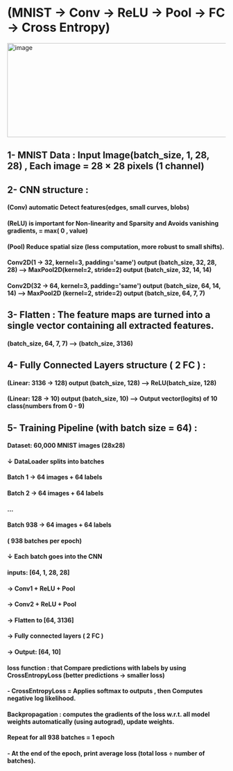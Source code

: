 # (MNIST -> Conv -> ReLU -> Pool -> FC -> Cross Entropy) 

<img width="1048" height="217" alt="image" src="https://github.com/user-attachments/assets/ab5f3270-96ab-438e-bdfa-0eb9573c6016" />

## 1- MNIST Data : Input Image(batch_size, 1, 28, 28) , Each image = 28 × 28 pixels (1 channel)

## 2- CNN structure :
#### (Conv) automatic Detect features(edges, small curves, blobs)
#### (ReLU) is important for Non-linearity and Sparsity and Avoids vanishing gradients, = max( 0 , value)
#### (Pool) Reduce spatial size (less computation, more robust to small shifts).
#### Conv2D(1 → 32, kernel=3, padding='same') output (batch_size, 32, 28, 28) --> MaxPool2D(kernel=2, stride=2) output (batch_size, 32, 14, 14)
#### Conv2D(32 → 64, kernel=3, padding='same') output (batch_size, 64, 14, 14) --> MaxPool2D (kernel=2, stride=2) output (batch_size, 64, 7, 7)

## 3- Flatten : The feature maps are turned into a single vector containing all extracted features.
#### (batch_size, 64, 7, 7) --> (batch_size, 3136)

## 4- Fully Connected Layers structure ( 2 FC ) : 
#### (Linear: 3136 → 128) output (batch_size, 128) --> ReLU(batch_size, 128)
#### (Linear: 128 → 10) output (batch_size, 10) --> Output vector(logits) of 10 class(numbers from 0 - 9)

## 5- Training Pipeline (with batch size = 64) :
#### Dataset: 60,000 MNIST images (28x28)

#### ↓ DataLoader splits into batches
####   Batch 1 → 64 images + 64 labels
####   Batch 2 → 64 images + 64 labels
####   ...
####   Batch 938 → 64 images + 64 labels
####   ( 938 batches per epoch)

#### ↓ Each batch goes into the CNN
####   inputs: [64, 1, 28, 28]
####   → Conv1 + ReLU + Pool
####   → Conv2 + ReLU + Pool
####   → Flatten to [64, 3136]
####   → Fully connected layers ( 2 FC )
####   → Output: [64, 10]

####   loss function : that Compare predictions with labels by using CrossEntropyLoss (better predictions → smaller loss)
####   - CrossEntropyLoss = Applies softmax to outputs , then Computes negative log likelihood.

####   Backpropagation : computes the gradients of the loss w.r.t. all model weights automatically (using autograd), update weights.

####   Repeat for all 938 batches = 1 epoch
####   - At the end of the epoch, print average loss (total loss ÷ number of batches).
  







